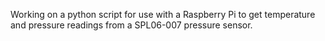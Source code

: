 Working on a python script for use with a Raspberry Pi to get temperature and pressure readings from a SPL06-007 pressure sensor.
